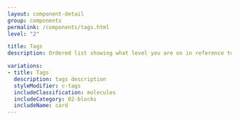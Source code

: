 ```yaml
---
layout: component-detail
group: components
permalink: /components/tags.html
level: "2"

title: Tags
description: Ordered list showing what level you are on in reference to the site

variations:
- title: Tags
  description: tags description
  styleModifier: c-tags
  includeClassification: molecules
  includeCategory: 02-blocks
  includeName: card
---
```

